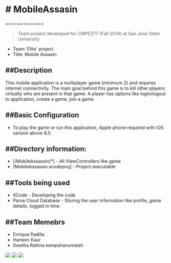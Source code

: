 # # MobileAssasin
=============
> Team project developed for CMPE277 (Fall 2014) at San Jose State University

 - Team 'Elite' project
 - Title: Mobile Assasin

##Description
--------------
This mobile application is a multiplayer game (minimum 2) and requires internet connectivity.
The main goal behind this game is to kill other players virtually who are present in that game.
A player has options like login/logout to application, create a game, join a game. 


##Basic Configuration
--------------
* To play the game or run this application, Apple phone required with iOS version above 8.0.


##Directory information:
--------------
* [/MobileAssassin/*] - All ViewControllers like game  
* [MobileAssassin.xcodeproj] - Project executable


##Tools being used
--------------
* XCode - Developing the code
* Parse Cloud Database - Storing the user information like profile, game details, logged in time.

##Team Memebrs
--------------
* Enrique Padilla 
* Harleen Kaur
* Swetha Rathna kempahanumaiah 



![](https://github.com/iamharleen/MobileAssasin/blob/master/MobileAssassin/assets/highlevel.png)
![](https://github.com/iamharleen/MobileAssasin/blob/master/MobileAssassin/assets/main.PNG)
![](https://github.com/iamharleen/MobileAssasin/blob/master/MobileAssassin/assets/main.PNG)
